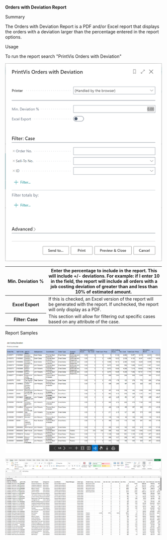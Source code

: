 **Orders with Deviation Report**

Summary

The Orders with Deviation Report is a PDF and/or Excel report that
displays the orders with a deviation larger than the percentage entered
in the report options.

Usage

To run the report search "PrintVis Orders with Deviation"

![Deviation Report](./assets/DR1.png)

<table>
<colgroup>
<col style="width: 26%" />
<col style="width: 73%" />
</colgroup>
<thead>
<tr>
<th>Min. Deviation %</th>
<th>Enter the percentage to include in the report. This will include +/-
deviations. For example: if I enter 10 in the field, the report will
include all orders with a job costing deviation of greater than and less
than 10% of estimated amount. </th>
</tr>
</thead>
<tbody>
<tr>
<th>Excel Export</th>
<td>If this is checked, an Excel version of the report will be generated
with the report. If unchecked, the report will only display as a
PDF.</td>
</tr>
<tr>
<th>Filter: Case</th>
<td>This section will allow for filtering out specific cases based on
any attribute of the case.</td>
</tr>
</tbody>
</table>

Report Samples

![Deviation Report](./assets/DR2.png)

![Deviation Report](./assets/DR3.png)
